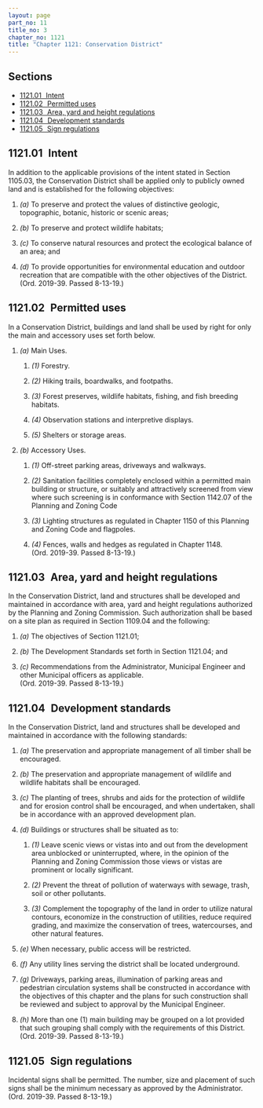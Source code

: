 ```yaml
---
layout: page
part_no: 11
title_no: 3
chapter_no: 1121
title: "Chapter 1121: Conservation District"
---
```


## Sections

* [1121.01   Intent](#112101-intent)
* [1121.02   Permitted uses](#112102-permitted-uses)
* [1121.03   Area, yard and height regulations](#112103-area-yard-and-height-regulations)
* [1121.04   Development standards](#112104-development-standards)
* [1121.05   Sign regulations](#112105-sign-regulations)

## 1121.01   Intent

In addition to the applicable provisions of the intent stated in Section
1105.03, the Conservation District shall be applied only to publicly owned land
and is established for the following objectives:

1. _(a)_ To preserve and protect the values of distinctive geologic,
topographic, botanic, historic or scenic areas;

2. _(b)_ To preserve and protect wildlife habitats;

3. _(c)_ To conserve natural resources and protect the ecological balance of an
area; and

4. _(d)_ To provide opportunities for environmental education and outdoor
recreation that are compatible with the other objectives of the District.  
(Ord. 2019-39. Passed 8-13-19.)

## 1121.02   Permitted uses

In a Conservation District, buildings and land shall be used by right for only
the main and accessory uses set forth below.

1. _(a)_ Main Uses.

    1. _(1)_ Forestry.

    2. _(2)_ Hiking trails, boardwalks, and footpaths.

    3. _(3)_ Forest preserves, wildlife habitats, fishing, and fish breeding
    habitats.

    4. _(4)_ Observation stations and interpretive displays.

    5. _(5)_ Shelters or storage areas.

2. _(b)_ Accessory Uses.

    1. _(1)_ Off-street parking areas, driveways and walkways.

    2. _(2)_ Sanitation facilities completely enclosed within a permitted main
    building or structure, or suitably and attractively screened from view where
    such screening is in conformance with Section 1142.07 of the Planning and
    Zoning Code

    3. _(3)_ Lighting structures as regulated in Chapter 1150 of this Planning
    and Zoning Code and flagpoles.

    4. _(4)_ Fences, walls and hedges as regulated in Chapter 1148.  
    (Ord. 2019-39. Passed 8-13-19.)

## 1121.03   Area, yard and height regulations

In the Conservation District, land and structures shall be developed and
maintained in accordance with area, yard and height regulations authorized by
the Planning and Zoning Commission. Such authorization shall be based on a site
plan as required in Section 1109.04 and the following:

1. _(a)_ The objectives of Section 1121.01;

2. _(b)_ The Development Standards set forth in Section 1121.04; and

3. _(c)_ Recommendations from the Administrator, Municipal Engineer and other
Municipal officers as applicable.  
(Ord. 2019-39. Passed 8-13-19.)

## 1121.04   Development standards

In the Conservation District, land and structures shall be developed and
maintained in accordance with the following standards:

1. _(a)_ The preservation and appropriate management of all timber shall be
encouraged.

2. _(b)_ The preservation and appropriate management of wildlife and wildlife
habitats shall be encouraged.

3. _(c)_ The planting of trees, shrubs and aids for the protection of wildlife
and for erosion control shall be encouraged, and when undertaken, shall be in
accordance with an approved development plan.

4. _(d)_ Buildings or structures shall be situated as to:

    1. _(1)_ Leave scenic views or vistas into and out from the development area
    unblocked or uninterrupted, where, in the opinion of the Planning and Zoning
    Commission those views or vistas are prominent or locally significant.

    2. _(2)_ Prevent the threat of pollution of waterways with sewage, trash,
    soil or other pollutants.

    3. _(3)_ Complement the topography of the land in order to utilize natural
    contours, economize in the construction of utilities, reduce required
    grading, and maximize the conservation of trees, watercourses, and other
    natural features.

5. _(e)_ When necessary, public access will be restricted.

6. _(f)_ Any utility lines serving the district shall be located underground.

7. _(g)_ Driveways, parking areas, illumination of parking areas and pedestrian
circulation systems shall be constructed in accordance with the objectives of
this chapter and the plans for such construction shall be reviewed and subject
to approval by the Municipal Engineer.

8. _(h)_ More than one (1) main building may be grouped on a lot provided that
such grouping shall comply with the requirements of this District.  
(Ord. 2019-39. Passed 8-13-19.)

## 1121.05   Sign regulations

Incidental signs shall be permitted. The number, size and placement of such
signs shall be the minimum necessary as approved by the Administrator.  
(Ord. 2019-39. Passed 8-13-19.)
